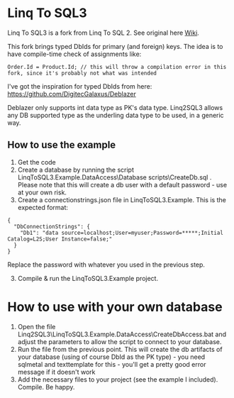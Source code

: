 Linq To SQL3
=============

Linq To SQL3 is a fork from Linq To SQL 2. See original here [Wiki](https://github.com/FransBouma/LinqToSQL2/wiki).

This fork brings typed DbIds for primary (and foreign) keys. The idea is to have compile-time check of assignments like:

```
Order.Id = Product.Id; // this will throw a compilation error in this fork, since it's probably not what was intended
```

I've got the inspiration for typed DbIds from here: https://github.com/DigitecGalaxus/Deblazer

Deblazer only supports int data type as PK's data type. Linq2SQL3 allows any DB supported type as the underling data type to be used, in a generic way.

## How to use the example

1. Get the code
2. Create a database by running the script LinqToSQL3.Example.DataAccess\Database scripts\CreateDb.sql . Please note that this will create a db user with a default password - use at your own risk.
2. Create a connectionstrings.json file in LinqToSQL3.Example. This is the expected format:

```
{
  "DbConnectionStrings": {
    "Db1": "data source=localhost;User=myuser;Password=*****;Initial Catalog=L2S;User Instance=false;"
  }
}
```
Replace the password with whatever you used in the previous step. 

3. Compile & run the LinqToSQL3.Example project.

# How to use with your own database

1. Open the file Linq2SQL3\LinqToSQL3.Example.DataAccess\CreateDbAccess.bat and adjust the parameters to allow the script to connect to your database. 
2. Run the file from the previous point. This will create the db artifacts of your database (using of course DbId as the PK type) - you need sqlmetal and texttemplate for this - you'll get a pretty good error message if it doesn't work
3. Add the necessary files to your project (see the example I included). Compile. Be happy.
